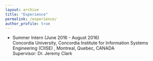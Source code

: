 ```yaml
---
layout: archive
title: "Experience"
permalink: /experience/
author_profile: true
---
```


* Summer Intern (June 2016 - August 2016) <br/> 
Concordia University, Concordia Institute for Information Systems Engineering (CIISE) , Montreal, Quebec, CANADA <br/> 
Supervisor: Dr. Jeremy Clark <br/> 

